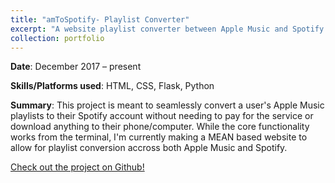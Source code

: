 ```yaml
---
title: "amToSpotify- Playlist Converter"
excerpt: "A website playlist converter between Apple Music and Spotify without having to download anything to your device."
collection: portfolio
---
```


**Date**: December 2017 – present

**Skills/Platforms used**: HTML, CSS, Flask, Python

**Summary**: This project is meant to seamlessly convert a user's Apple Music playlists to their Spotify account without needing to pay for the service or download anything to their phone/computer. While the core functionality works from the terminal, I'm currently making a MEAN based website to allow for playlist conversion accross both Apple Music and Spotify. 

[Check out the project on Github!](https://github.com/Vumz/amToSpotify)



